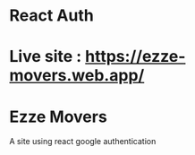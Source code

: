 # React Auth

# Live site : https://ezze-movers.web.app/

# Ezze Movers

A site using react google authentication 


